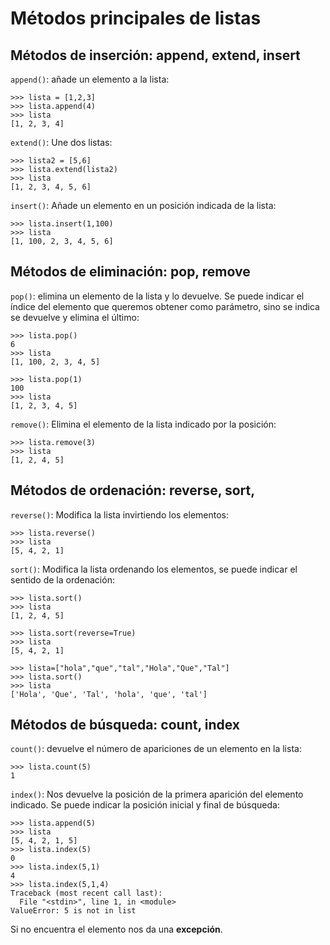 # Métodos principales de listas

## Métodos de inserción: append, extend, insert

`append()`: añade un elemento a la lista:

	>>> lista = [1,2,3]
	>>> lista.append(4)
	>>> lista
	[1, 2, 3, 4]

`extend()`: Une dos listas:

	>>> lista2 = [5,6]
	>>> lista.extend(lista2)
	>>> lista
	[1, 2, 3, 4, 5, 6]	

`insert()`: Añade un elemento en un posición indicada de la lista:

	>>> lista.insert(1,100)
	>>> lista
	[1, 100, 2, 3, 4, 5, 6]

## Métodos de eliminación: pop, remove

`pop()`: elimina un elemento de la lista y lo devuelve. Se puede indicar el índice del elemento que queremos obtener como parámetro, sino se indica se devuelve y elimina el último:

	>>> lista.pop()
	6
	>>> lista
	[1, 100, 2, 3, 4, 5]

	>>> lista.pop(1)
	100
	>>> lista
	[1, 2, 3, 4, 5]

`remove()`: Elimina el elemento de la lista indicado por la posición:

	>>> lista.remove(3)
	>>> lista
	[1, 2, 4, 5]

## Métodos de ordenación: reverse, sort, 

`reverse()`: Modifica la lista invirtiendo los elementos:

	>>> lista.reverse()
	>>> lista
	[5, 4, 2, 1]

`sort()`: Modifica la lista ordenando los elementos, se puede indicar el sentido de la ordenación:

	>>> lista.sort()
	>>> lista
	[1, 2, 4, 5]

	>>> lista.sort(reverse=True)
	>>> lista
	[5, 4, 2, 1]

	>>> lista=["hola","que","tal","Hola","Que","Tal"]
	>>> lista.sort()
	>>> lista
	['Hola', 'Que', 'Tal', 'hola', 'que', 'tal']


## Métodos de búsqueda: count, index

`count()`: devuelve el número de apariciones de un elemento en la lista:

	>>> lista.count(5)
	1

`index()`: Nos devuelve la posición de la primera aparición del elemento indicado. Se puede indicar la posición inicial y final de búsqueda:

	>>> lista.append(5)
	>>> lista
	[5, 4, 2, 1, 5]
	>>> lista.index(5)
	0
	>>> lista.index(5,1)
	4
	>>> lista.index(5,1,4)
	Traceback (most recent call last):
	  File "<stdin>", line 1, in <module>
	ValueError: 5 is not in list

Si no encuentra el elemento nos da una **excepción**.

